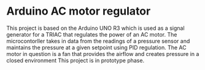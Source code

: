 # Arduino AC motor regulator

This project is based on the Arduino UNO R3 which is used as a signal generator for a TRIAC that regulates the power of an AC motor.
The microcontorller takes in data from the readings of a pressure sensor and maintains the pressure at a given setpoint using PID regulation.
The AC motor in question is a fan that provides the airflow and creates pressure in a closed environment
This project is in prototype phase.
